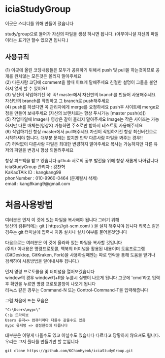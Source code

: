 # iciaStudyGroup

이곳은 스터디를 위해 만들어 졌습니다

study/group으로 들어가 자신의 파일을 생성 하시면 됩니다. (아무이니셜 자신의 파일이라는 표기만 할수 있으면 됩니다.)

<h2>사용규칙</h2>
(1) 이곳에 올린 코딩내용들은 모두가 공유하기 위해서 push 및 pull을 하는것이므로 공개를 원치않는 모든것은 올리지 말아주세요<br>
(2) 다른사람 코딩에 comment을 할때 이쁘게 말해주세요 친절한 설명이 그들을 불안하지 않게 할 수 있어요!<br>
(3) 당신이 작업하기전 꼭! 꼭! master에서 자신만의 branch를 만들어 사용해주세요 자신만의 branch를 작업하고 그 branch로 push해주세요<br>
(4) push를 하셨다면 꼭 관리자에게 merge를 요청하세요 push후 사이트에 merge요청을 만들어 보내주세요 (자신의 브랜치로는 항상 푸시가능 [master push(x)])<br>
(5) 작업파일에 Image나 영상은 같이 올리지 말아주세요 Image는 작은 사이즈는 가능하지만 다른 매체는(영상X) 가능하면 주소로만 받아서 테스트및 사용해주세요<br>
(6) 작업하기전 항상 master에서 pull해주세요 자신이 작업하기전 항상 최신버전으로 시작하셔야 합니다. 대부분 문제는 없지만 만약 다른사람 파일을 봐주는 경우!!<br>
(7) 허락없이 다른사람 파일은 최대한 변경하지 말아주세요 복사는 가능하지만 다른 유저의 파일을 변경시 항상 되돌려주세요<br>
 
 <p>
 항상 피드백을 받고 있습니다 github 서로의 공부 발전을 위해 항상 새롭게 나아갑니다<br>
 iciaStudyGroup 관리자 : 강찬혁 <br>
 KaKaoTAlk ID : kangkang99<br>
 phonNumber : 010-9960-0464 (문제될시 삭제)<br>
 email : kang9kang9@gmail.com
 </p>

<h1>처음사용방법</h1>
여러분은 먼저 이 깃에 있는 파일을 복사해야 됩니다 그러기 위해<br>
당신의 컴퓨터에는 git ( https://git-scm.com/ ) 을 설치 해주셔야 됩니다 리룩스 같은 경우는 git 터미널에 입력시 자동 설치나 설치 여부를 물어볼것입니다<br>

다음으로는 여러분은 이 깃에 올라와 있는 파일을 복사할 것입니다<br> 
(주의/ 이내용은 명령프로토콜, 맥북의 터미널을 활용된 내용이며 도움프로그램(GitDesktop, GitKraken, Fork)을 사용하실때엔는 따로 연락을 통해 도움을 받거나 검색하여 사용방법을 알아내셔두 됩니다.)

먼저 명령 프로토콜을 및 터미널을 열어보겠습니다<br> 
window의 경우 window키+R을 누를시 실행이 나오게 됩니다 그곳에 'cmd'라고 입력후 확인을 누르면 명령 프로토콜창이 나오게 됩니다<br>
리눅스 같은 경우는 Command-N 또는 Control-Command-T을 입력해줍니다 <br>

그럼 처음에 뜨는 모습은 <br>
```
"C:\Users\mypc\"
C:는 드라이브
Users 유저=> 컴퓨터마다 다를수 같을수도 있음
mypc 유저명 => 설정한것에 다릅니다
```
대부분은 이렇게 나올수도 있고 아닐수도 있습니다 다르다고 당황하지 않으셔도 됩니다.<br>
우리는 그저 폴더를 만들기만 할 뿐입니다<br>


```
git clone https://github.com/KChanHyeok/iciaStudyGroup.git
```
